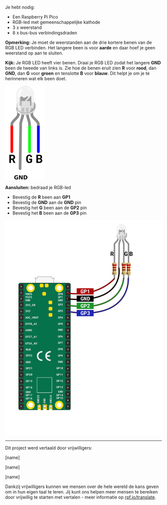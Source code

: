 Je hebt nodig:

+ Een Raspberry Pi Pico
+ RGB-led met gemeenschappelijke kathode
+ 3 x weerstand
+ 8 x bus-bus verbindingsdraden

**Opmerking:** Je moet de weerstanden aan de drie kortere benen van de RGB LED verbinden. Het langere been is voor **aarde** en daar hoef je geen weerstand op aan te sluiten.

**Kijk:** Je RGB LED heeft vier benen. Draai je RGB LED zodat het langere **GND** been de tweede van links is. Zie hoe de benen eruit zien **R** voor **rood**, dan **GND**, dan **G** voor **groen** en tenslotte **B** voor **blauw**. Dit helpt je om je te herinneren wat elk been doet.

![Een illustratie van een RGB LED.](images/rgb-led-legs.png)

**Aansluiten:** bedraad je RGB-led

+ Bevestig de **R** been aan **GP1**
+ Bevestig de **GND** aan de **GND** pin
+ Bevestig het **G** been aan de **GP2** pin
+ Bevestig het **B** been aan de **GP3** pin

![Een diagram van een Raspberry Pi Pico gekoppeld aan een RGB LED.](images/rgb-led-diagram.png)

***
Dit project werd vertaald door vrijwilligers:

[name]

[name]

[name]

Dankzij vrijwilligers kunnen we mensen over de hele wereld de kans geven om in hun eigen taal te leren. Jij kunt ons helpen meer mensen te bereiken door vrijwillig te starten met vertalen - meer informatie op [rpf.io/translate](https://rpf.io/translate).
